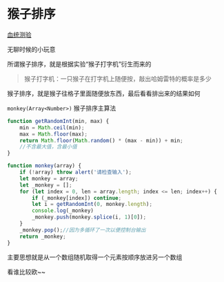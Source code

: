 # 猴子排序

[血统测验](https://bkwhentai.top/monkey/index.html)

无聊时候的小玩意

所谓猴子排序，就是根据实验“猴子打字机”衍生而来的

> 猴子打字机：一只猴子在打字机上随便按，敲出哈姆雷特的概率是多少

猴子排序，就是猴子往格子里面随便放东西，最后看看排出来的结果如何

`monkey(Array<Number>)` 猴子排序主算法

```Javascript
function getRandomInt(min, max) {
    min = Math.ceil(min);
    max = Math.floor(max);
    return Math.floor(Math.random() * (max - min)) + min;
    //不含最大值，含最小值
}

function monkey(array) {
    if (!array) throw alert('请检查输入');
    let monkey = array;
    let _monkey = [];
    for (let index = 0, len = array.length; index <= len; index++) {
        if (_monkey[index]) continue;
        let i = getRandomInt(0, monkey.length);
        console.log(_monkey)
        _monkey.push(monkey.splice(i, 1)[0]);
    }
    _monkey.pop();//因为多循环了一次以便控制台输出
    return _monkey;
}
```

主要思想就是从一个数组随机取得一个元素按顺序放进另一个数组

看谁比较欧~~